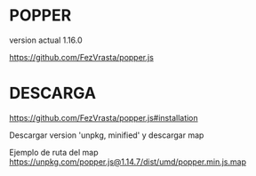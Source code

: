 # POPPER

version actual 1.16.0

https://github.com/FezVrasta/popper.js

# DESCARGA

https://github.com/FezVrasta/popper.js#installation

Descargar version 'unpkg, minified' y descargar map

Ejemplo de ruta del map
https://unpkg.com/popper.js@1.14.7/dist/umd/popper.min.js.map
